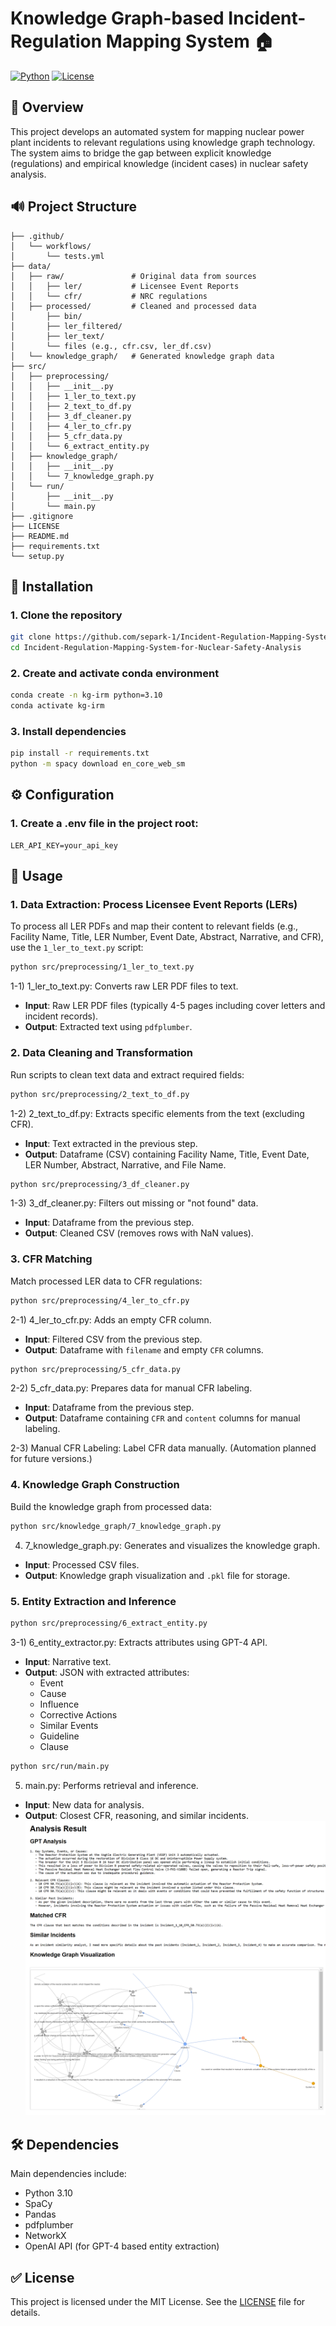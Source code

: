 # Knowledge Graph-based Incident-Regulation Mapping System 🏠

[![Python](https://img.shields.io/badge/Python-3.10-blue.svg)](https://www.python.org/)
[![License](https://img.shields.io/badge/License-MIT-yellow.svg)](LICENSE)

## 🎯 Overview
This project develops an automated system for mapping nuclear power plant incidents to relevant regulations using knowledge graph technology. The system aims to bridge the gap between explicit knowledge (regulations) and empirical knowledge (incident cases) in nuclear safety analysis.

## 🔊 Project Structure
```
├── .github/
│   └── workflows/
│       └── tests.yml
├── data/
│   ├── raw/               # Original data from sources
│   │   ├── ler/           # Licensee Event Reports
│   │   └── cfr/           # NRC regulations
│   ├── processed/         # Cleaned and processed data
│       ├── bin/
│       ├── ler_filtered/
│       ├── ler_text/
│       └── files (e.g., cfr.csv, ler_df.csv)
│   └── knowledge_graph/   # Generated knowledge graph data
├── src/
│   ├── preprocessing/
│   │   ├── __init__.py
│   │   ├── 1_ler_to_text.py
│   │   ├── 2_text_to_df.py
│   │   ├── 3_df_cleaner.py
│   │   ├── 4_ler_to_cfr.py
│   │   ├── 5_cfr_data.py
│   │   └── 6_extract_entity.py
│   ├── knowledge_graph/
│   │   ├── __init__.py
│   │   └── 7_knowledge_graph.py
│   └── run/
│       ├── __init__.py
│       └── main.py
├── .gitignore
├── LICENSE
├── README.md
├── requirements.txt
└── setup.py
```

## 🚀 Installation

### 1. Clone the repository
```bash
git clone https://github.com/separk-1/Incident-Regulation-Mapping-System-for-Nuclear-Safety-Analysis.git
cd Incident-Regulation-Mapping-System-for-Nuclear-Safety-Analysis
```

### 2. Create and activate conda environment
```bash
conda create -n kg-irm python=3.10
conda activate kg-irm
```

### 3. Install dependencies
```bash
pip install -r requirements.txt
python -m spacy download en_core_web_sm
```

## ⚙️ Configuration

### 1. Create a .env file in the project root:
```env
LER_API_KEY=your_api_key
```

## 📗 Usage

### 1. Data Extraction: Process Licensee Event Reports (LERs)
To process all LER PDFs and map their content to relevant fields (e.g., Facility Name, Title, LER Number, Event Date, Abstract, Narrative, and CFR), use the `1_ler_to_text.py` script:

```bash
python src/preprocessing/1_ler_to_text.py
```
1-1) 1_ler_to_text.py: Converts raw LER PDF files to text.
- **Input**: Raw LER PDF files (typically 4-5 pages including cover letters and incident records).
- **Output**: Extracted text using `pdfplumber`.

### 2. Data Cleaning and Transformation
Run scripts to clean text data and extract required fields:
```bash
python src/preprocessing/2_text_to_df.py
```
1-2) 2_text_to_df.py: Extracts specific elements from the text (excluding CFR).
- **Input**: Text extracted in the previous step.
- **Output**: Dataframe (CSV) containing Facility Name, Title, Event Date, LER Number, Abstract, Narrative, and File Name.

```bash
python src/preprocessing/3_df_cleaner.py
```
1-3) 3_df_cleaner.py: Filters out missing or "not found" data.
- **Input**: Dataframe from the previous step.
- **Output**: Cleaned CSV (removes rows with NaN values).

### 3. CFR Matching
Match processed LER data to CFR regulations:
```bash
python src/preprocessing/4_ler_to_cfr.py
```
2-1) 4_ler_to_cfr.py: Adds an empty CFR column.
- **Input**: Filtered CSV from the previous step.
- **Output**: Dataframe with `filename` and empty `CFR` columns.

```bash
python src/preprocessing/5_cfr_data.py
```
2-2) 5_cfr_data.py: Prepares data for manual CFR labeling.
- **Input**: Dataframe from the previous step.
- **Output**: Dataframe containing `CFR` and `content` columns for manual labeling.

2-3) Manual CFR Labeling: Label CFR data manually. (Automation planned for future versions.)

### 4. Knowledge Graph Construction
Build the knowledge graph from processed data:
```bash
python src/knowledge_graph/7_knowledge_graph.py
```
4) 7_knowledge_graph.py: Generates and visualizes the knowledge graph.
- **Input**: Processed CSV files.
- **Output**: Knowledge graph visualization and `.pkl` file for storage.

### 5. Entity Extraction and Inference
```bash
python src/preprocessing/6_extract_entity.py
```
3-1) 6_entity_extractor.py: Extracts attributes using GPT-4 API.
- **Input**: Narrative text.
- **Output**: JSON with extracted attributes:
  - Event
  - Cause
  - Influence
  - Corrective Actions
  - Similar Events
  - Guideline
  - Clause

```bash
python src/run/main.py
```
5) main.py: Performs retrieval and inference.
- **Input**: New data for analysis.
- **Output**: Closest CFR, reasoning, and similar incidents.
![Example Output](assets/images/example_output.png)

## 🛠️ Dependencies

Main dependencies include:
- Python 3.10
- SpaCy
- Pandas
- pdfplumber
- NetworkX
- OpenAI API (for GPT-4 based entity extraction)

## ✅ License
This project is licensed under the MIT License. See the [LICENSE](LICENSE) file for details.

